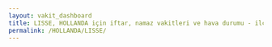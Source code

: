 ```yaml
---
layout: vakit_dashboard
title: LISSE, HOLLANDA için iftar, namaz vakitleri ve hava durumu - ilçe/eyalet seç
permalink: /HOLLANDA/LISSE/
---
```


<script type="text/javascript">
  var GLOBAL_COUNTRY = 'HOLLANDA';
  var GLOBAL_CITY = 'LISSE';
  var GLOBAL_STATE = '';
  var lat = 72;
  var lon = 21;
</script>
